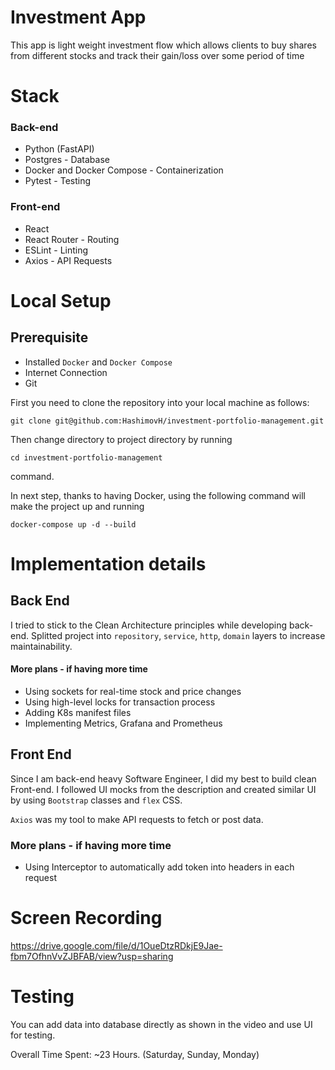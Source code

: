 
# Investment App

This app is light weight investment flow which allows clients to buy shares from different stocks and track their gain/loss over some period of time

# Stack

### Back-end
- Python (FastAPI)
- Postgres - Database
- Docker and Docker Compose - Containerization
- Pytest - Testing

### Front-end
- React
- React Router - Routing
- ESLint - Linting
- Axios - API Requests


# Local Setup

## Prerequisite
- Installed `Docker` and `Docker Compose`
- Internet Connection
- Git

First you need to clone the repository into your local machine as follows:
```
git clone git@github.com:HashimovH/investment-portfolio-management.git
```

Then change directory to project directory by running

```
cd investment-portfolio-management
```

command.

In next step, thanks to having Docker, using the following command will make the project up and running

```
docker-compose up -d --build
```

# Implementation details

## Back End

I tried to stick to the Clean Architecture principles while developing back-end. Splitted project into `repository`, `service`, `http`, `domain` layers to increase maintainability.

#### More plans - if having more time
- Using sockets for real-time stock and price changes
- Using high-level locks for transaction process
- Adding K8s manifest files
- Implementing Metrics, Grafana and Prometheus

## Front End
Since I am back-end heavy Software Engineer, I did my best to build clean Front-end. I followed UI mocks from the description and created similar UI by using `Bootstrap` classes and `flex` CSS.

`Axios` was my tool to make API requests to fetch or post data.

### More plans - if having more time
- Using Interceptor to automatically add token into headers in each request

# Screen Recording
https://drive.google.com/file/d/1OueDtzRDkjE9Jae-fbm7OfhnVvZJBFAB/view?usp=sharing

# Testing
You can add data into database directly as shown in the video and use UI for testing.

Overall Time Spent: ~23 Hours. (Saturday, Sunday, Monday)
